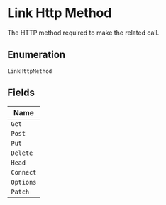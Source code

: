 
# Link Http Method

The HTTP method required to make the related call.

## Enumeration

`LinkHttpMethod`

## Fields

| Name |
|  --- |
| `Get` |
| `Post` |
| `Put` |
| `Delete` |
| `Head` |
| `Connect` |
| `Options` |
| `Patch` |


